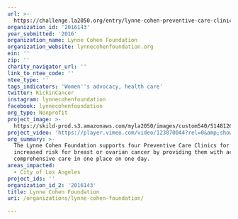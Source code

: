 ```yaml
---
url: >-
  https://challenge.la2050.org/entry/lynne-cohen-preventive-care-clinic-at-usc-norris-cancer-center-for-women-at-risk-for-cancer
organization_id: '2016143'
year_submitted: '2016'
organization_name: Lynne Cohen Foundation
organization_website: lynnecohenfoundation.org
ein: ''
zip: ''
charity_navigator_url: ''
link_to_ntee_code: ''
ntee_type: ''
tags_indicators: 'Women''s advocacy, health care'
twitter: KickinCancer
instagram: lynnecohenfoundation
facebook: lynnecohenfoundation
org_type: Nonprofit
project_image: >-
  https://skild-prod.s3.amazonaws.com/myla2050/images/custom540/5148126005741-team91.png
project_video: 'https://player.vimeo.com/video/123870044?rel=0&amp;showinfo=0'
org_summary: >-
  The Lynne Cohen Foundation supports four Preventive Care Clinics for women at
  increased risk for breast or ovarian cancer by providing them with access to
  comprehensive care in one place on one day.
areas_impacted:
  - City of Los Angeles
project_ids: ''
organization_id_2: '2016143'
title: Lynne Cohen Foundation
uri: /organizations/lynne-cohen-foundation/

---
```

